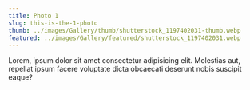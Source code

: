 ```yaml
---
title: Photo 1
slug: this-is-the-1-photo
thumb: ../images/Gallery/thumb/shutterstock_1197402031-thumb.webp
featured: ../images/Gallery/featured/shutterstock_1197402031.webp
---
```


Lorem, ipsum dolor sit amet consectetur adipisicing elit. Molestias aut, repellat ipsum facere voluptate dicta obcaecati deserunt nobis suscipit eaque?
